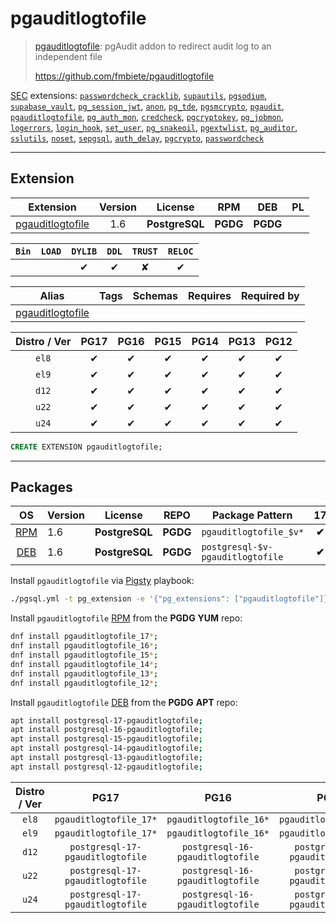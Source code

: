 # pgauditlogtofile


> [pgauditlogtofile](https://github.com/fmbiete/pgauditlogtofile): pgAudit addon to redirect audit log to an independent file
>
> https://github.com/fmbiete/pgauditlogtofile





[SEC](/sec) extensions: [`passwordcheck_cracklib`](/passwordcheck_cracklib), [`supautils`](/supautils), [`pgsodium`](/pgsodium), [`supabase_vault`](/supabase_vault), [`pg_session_jwt`](/pg_session_jwt), [`anon`](/anon), [`pg_tde`](/pg_tde), [`pgsmcrypto`](/pgsmcrypto), [`pgaudit`](/pgaudit), [`pgauditlogtofile`](/pgauditlogtofile), [`pg_auth_mon`](/pg_auth_mon), [`credcheck`](/credcheck), [`pgcryptokey`](/pgcryptokey), [`pg_jobmon`](/pg_jobmon), [`logerrors`](/logerrors), [`login_hook`](/login_hook), [`set_user`](/set_user), [`pg_snakeoil`](/pg_snakeoil), [`pgextwlist`](/pgextwlist), [`pg_auditor`](/pg_auditor), [`sslutils`](/sslutils), [`noset`](/noset), [`sepgsql`](/sepgsql), [`auth_delay`](/auth_delay), [`pgcrypto`](/pgcrypto), [`passwordcheck`](/passwordcheck)


-------
## Extension


| Extension | Version | License | RPM | DEB | PL |
|-----------|:-------:|:-------:|:---:|:---:|:--:|
| [pgauditlogtofile](https://github.com/fmbiete/pgauditlogtofile) | 1.6 | **<span class="tcblue">PostgreSQL</span>** | **<span class="tccyan">PGDG</span>** | **<span class="tccyan">PGDG</span>** |  |



| `Bin` | `LOAD` | `DYLIB` | `DDL` | `TRUST` | `RELOC` |
|:-----:|:------:|:-------:|:-----:|:-------:|:-------:|
|  |  | <span class="tcblue">✔</span> | <span class="tcblue">✔</span> | <span class="tcwarn">✘</span> | <span class="tcblue">✔</span> |



| Alias | Tags | Schemas | Requires | Required by |
|-------|------|---------|----------|-------------|
| [pgauditlogtofile](/pgauditlogtofile) |  |  |  |  |



| Distro / Ver | PG17 | PG16 | PG15 | PG14 | PG13 | PG12 |
|:------------:|:----:|:----:|:----:|:----:|:----:|:----:|
| `el8` | <span class="tcblue">✔</span> | <span class="tcblue">✔</span> | <span class="tcblue">✔</span> | <span class="tcblue">✔</span> | <span class="tcblue">✔</span> | <span class="tcblue">✔</span> |
| `el9` | <span class="tcblue">✔</span> | <span class="tcblue">✔</span> | <span class="tcblue">✔</span> | <span class="tcblue">✔</span> | <span class="tcblue">✔</span> | <span class="tcblue">✔</span> |
| `d12` | <span class="tcblue">✔</span> | <span class="tcblue">✔</span> | <span class="tcblue">✔</span> | <span class="tcblue">✔</span> | <span class="tcblue">✔</span> | <span class="tcblue">✔</span> |
| `u22` | <span class="tcblue">✔</span> | <span class="tcblue">✔</span> | <span class="tcblue">✔</span> | <span class="tcblue">✔</span> | <span class="tcblue">✔</span> | <span class="tcblue">✔</span> |
| `u24` | <span class="tcblue">✔</span> | <span class="tcblue">✔</span> | <span class="tcblue">✔</span> | <span class="tcblue">✔</span> | <span class="tcblue">✔</span> | <span class="tcblue">✔</span> |





```sql
CREATE EXTENSION pgauditlogtofile;
```

-----------


## Packages


| OS | Version | License | REPO | Package Pattern | 17 | 16 | 15 | 14 | 13 | 12 | Dependency |
|:--:|---------|:-------:|:----:|-----------------|:--:|:--:|:--:|:--:|:--:|:--:|------------|
| [RPM](/rpm) | 1.6 | **<span class="tcblue">PostgreSQL</span>** | **<span class="tccyan">PGDG</span>** | `pgauditlogtofile_$v*` | **<span class="tccyan">✔</span>** | **<span class="tccyan">✔</span>** | **<span class="tccyan">✔</span>** | **<span class="tccyan">✔</span>** | **<span class="tccyan">✔</span>** | **<span class="tccyan">✔</span>** |  |
| [DEB](/deb) | 1.6 | **<span class="tcblue">PostgreSQL</span>** | **<span class="tccyan">PGDG</span>** | `postgresql-$v-pgauditlogtofile` | **<span class="tccyan">✔</span>** | **<span class="tccyan">✔</span>** | **<span class="tccyan">✔</span>** | **<span class="tccyan">✔</span>** | **<span class="tccyan">✔</span>** | **<span class="tccyan">✔</span>** |  |



Install `pgauditlogtofile` via [Pigsty](https://pigsty.io/docs/pgext/usage/install/) playbook:

```bash
./pgsql.yml -t pg_extension -e '{"pg_extensions": ["pgauditlogtofile"]}'
```


Install `pgauditlogtofile` [RPM](/rpm) from the **<span class="tccyan">PGDG</span>** **YUM** repo:

```bash
dnf install pgauditlogtofile_17*;
dnf install pgauditlogtofile_16*;
dnf install pgauditlogtofile_15*;
dnf install pgauditlogtofile_14*;
dnf install pgauditlogtofile_13*;
dnf install pgauditlogtofile_12*;
```


Install `pgauditlogtofile` [DEB](/deb) from the **<span class="tccyan">PGDG</span>** **APT** repo:

```bash
apt install postgresql-17-pgauditlogtofile;
apt install postgresql-16-pgauditlogtofile;
apt install postgresql-15-pgauditlogtofile;
apt install postgresql-14-pgauditlogtofile;
apt install postgresql-13-pgauditlogtofile;
apt install postgresql-12-pgauditlogtofile;
```




| Distro / Ver | PG17 | PG16 | PG15 | PG14 | PG13 | PG12 |
|:------------:|:----:|:----:|:----:|:----:|:----:|:----:|
| `el8` | `pgauditlogtofile_17*` | `pgauditlogtofile_16*` | `pgauditlogtofile_15*` | `pgauditlogtofile_14*` | `pgauditlogtofile_13*` | `pgauditlogtofile_12*` |
| `el9` | `pgauditlogtofile_17*` | `pgauditlogtofile_16*` | `pgauditlogtofile_15*` | `pgauditlogtofile_14*` | `pgauditlogtofile_13*` | `pgauditlogtofile_12*` |
| `d12` | `postgresql-17-pgauditlogtofile` | `postgresql-16-pgauditlogtofile` | `postgresql-15-pgauditlogtofile` | `postgresql-14-pgauditlogtofile` | `postgresql-13-pgauditlogtofile` | `postgresql-12-pgauditlogtofile` |
| `u22` | `postgresql-17-pgauditlogtofile` | `postgresql-16-pgauditlogtofile` | `postgresql-15-pgauditlogtofile` | `postgresql-14-pgauditlogtofile` | `postgresql-13-pgauditlogtofile` | `postgresql-12-pgauditlogtofile` |
| `u24` | `postgresql-17-pgauditlogtofile` | `postgresql-16-pgauditlogtofile` | `postgresql-15-pgauditlogtofile` | `postgresql-14-pgauditlogtofile` | `postgresql-13-pgauditlogtofile` | `postgresql-12-pgauditlogtofile` |





